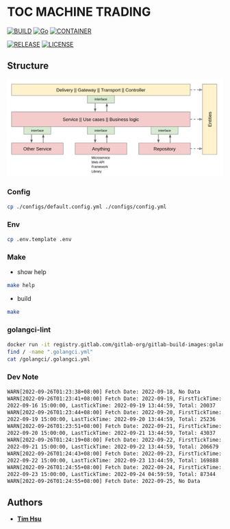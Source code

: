 # TOC MACHINE TRADING

[![BUILD](https://img.shields.io/github/actions/workflow/status/ToC-Taiwan/toc-machine-trading/main.yml?style=for-the-badge&logo=github)](https://github.com/ToC-Taiwan/toc-machine-trading/actions/workflows/main.yml)
[![Go](https://img.shields.io/github/go-mod/go-version/ToC-Taiwan/toc-machine-trading?style=for-the-badge&logo=go)](https://golang.org)
[![CONTAINER](https://img.shields.io/badge/Container-Docker-blue?style=for-the-badge&logo=docker&logoColor=blue)](https://www.docker.com/)

[![RELEASE](https://img.shields.io/github/release/ToC-Taiwan/toc-machine-trading?style=for-the-badge)](https://github.com/ToC-Taiwan/toc-machine-trading/releases/latest)
[![LICENSE](https://img.shields.io/github/license/ToC-Taiwan/toc-machine-trading?style=for-the-badge)](COPYING)

## Structure

![Example](docs/img/layers.png)

### Config

```sh
cp ./configs/default.config.yml ./configs/config.yml
```

### Env

```sh
cp .env.template .env
```

### Make

- show help

```sh
make help
```

- build

```sh
make
```

### golangci-lint

```sh
docker run -it registry.gitlab.com/gitlab-org/gitlab-build-images:golangci-lint-alpine bash
find / -name ".golangci.yml"
cat /golangci/.golangci.yml
```

### Dev Note

```log
WARN[2022-09-26T01:23:38+08:00] Fetch Date: 2022-09-18, No Data
WARN[2022-09-26T01:23:41+08:00] Fetch Date: 2022-09-19, FirstTickTime: 2022-09-16 15:00:00, LastTickTime: 2022-09-19 13:44:59, Total: 20037
WARN[2022-09-26T01:23:44+08:00] Fetch Date: 2022-09-20, FirstTickTime: 2022-09-19 15:00:00, LastTickTime: 2022-09-20 13:44:59, Total: 25236
WARN[2022-09-26T01:23:51+08:00] Fetch Date: 2022-09-21, FirstTickTime: 2022-09-20 15:00:00, LastTickTime: 2022-09-21 13:44:59, Total: 43037
WARN[2022-09-26T01:24:19+08:00] Fetch Date: 2022-09-22, FirstTickTime: 2022-09-21 15:00:00, LastTickTime: 2022-09-22 13:44:59, Total: 206679
WARN[2022-09-26T01:24:43+08:00] Fetch Date: 2022-09-23, FirstTickTime: 2022-09-22 15:00:00, LastTickTime: 2022-09-23 13:44:59, Total: 169888
WARN[2022-09-26T01:24:55+08:00] Fetch Date: 2022-09-24, FirstTickTime: 2022-09-23 15:00:00, LastTickTime: 2022-09-24 04:59:59, Total: 87344
WARN[2022-09-26T01:24:55+08:00] Fetch Date: 2022-09-25, No Data
```

## Authors

- [**Tim Hsu**](https://github.com/Chindada)
